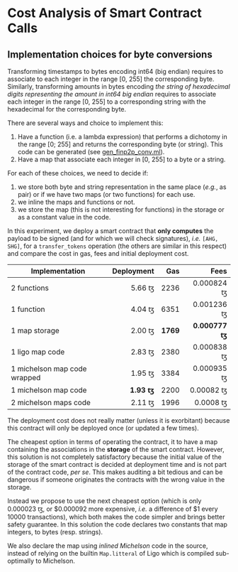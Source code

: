 # Cost Analysis of Smart Contract Calls

## Implementation choices for byte conversions

Transforming timestamps to bytes encoding int64 (big endian) requires to
associate to each integer in the range [0, 255] the corresponding
byte. Similarly, transforming amounts in bytes encoding _the string of
hexadecimal digits representing the amount in int64 big endian_ requires to
associate each integer in the range [0, 255] to a corresponding string with
the hexadecimal for the corresponding byte.

There are several ways and choice to implement this:

1. Have a function (i.e. a lambda expression) that performs a dichotomy in the
   range [0; 255] and returns the corresponding byte (or string). This code can
   be generated (see
   [gen_finp2p_conv.ml](../contracts/scripts/gen_finp2p_conv.ml)).   
2. Have a map that associate each integer in [0, 255] to a byte or a string.

For each of these choices, we need to decide if:

1. we store both byte and string representation in the same place (_e.g._, as
   pair) or if we have two maps (or two functions) for each use.
2. we inline the maps and functions or not.
3. we store the map (this is not interesting for functions) in the storage or as
   a constant value in the code.
   

In this experiment, we deploy a smart contract that **only computes** the
payload to be signed (and for which we will check signatures), _i.e._ `[AHG,
SHG]`, for a `transfer_tokens` operation (the others are similar in this
respect) and compare the cost in gas, fees and initial deployment cost.

Implementation | Deployment | Gas | Fees
---|---:|---:|---:
2 functions    | 5.66 ꜩ | 2236 | 0.000824 ꜩ 
1 function     | 4.04 ꜩ | 6351 | 0.001236 ꜩ 
1 map storage  | 2.00 ꜩ | **1769** | **0.000777 ꜩ**
1 ligo map code| 2.83 ꜩ | 2380 | 0.000838 ꜩ 
1 michelson map code wrapped | 1.95 ꜩ | 3384 | 0.000935 ꜩ 
1 michelson map code | **1.93 ꜩ** | 2200 | 0.00082 ꜩ 
2 michelson maps code | 2.11 ꜩ | 1996 | 0.0008 ꜩ 

The deployment cost does not really matter (unless it is exorbitant) because
this contract will only be deployed once (or updated a few times).

The cheapest option in terms of operating the contract, it to have a map
containing the associations in the **storage** of the smart contract. However,
this solution is not completely satisfactory because the initial value of the
storage of the smart contract is decided at deployment time and is not part of
the contract code, _per se_. This makes auditing a bit tedious and can be
dangerous if someone originates the contracts with the wrong value in the
storage.

Instead we propose to use the next cheapest option (which is only 0.000023 ꜩ, or
$0.000092 more expensive, _i.e._ a difference of $1 every 10000 transactions),
which both makes the code simpler and brings better safety guarantee. In this
solution the code declares two constants that map integers, to bytes
(resp. strings).

We also declare the map using _inlined Michelson_ code in the source, instead of
relying on the builtin `Map.litteral` of Ligo which is compiled sub-optimally
to Michelson.
